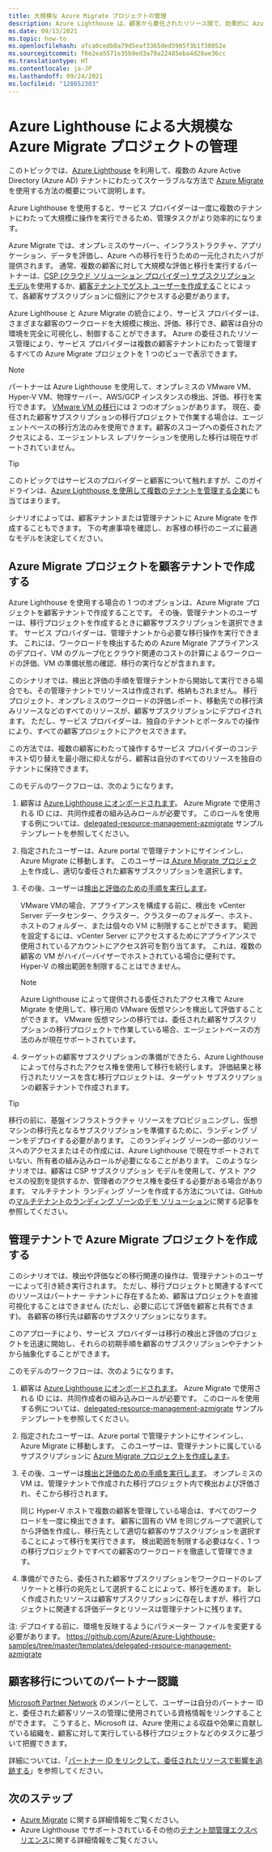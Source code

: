```yaml
---
title: 大規模な Azure Migrate プロジェクトの管理
description: Azure Lighthouse は、顧客から委任されたリソース間で、効果的に Azure Migrate を使用するのに役立ちます。
ms.date: 09/13/2021
ms.topic: how-to
ms.openlocfilehash: afca0cedb8a79d5eaf3365ded5985f3b1f38052e
ms.sourcegitcommit: f6e2ea5571e35b9ed3a79a22485eba4d20ae36cc
ms.translationtype: HT
ms.contentlocale: ja-JP
ms.lasthandoff: 09/24/2021
ms.locfileid: "128652303"
---
```

# <a name="manage-azure-migrate-projects-at-scale-with-azure-lighthouse"></a>Azure Lighthouse による大規模な Azure Migrate プロジェクトの管理

このトピックでは、[Azure Lighthouse](../overview.md) を利用して、複数の Azure Active Directory (Azure AD) テナントにわたってスケーラブルな方法で [Azure Migrate](../../migrate/migrate-services-overview.md) を使用する方法の概要について説明します。

Azure Lighthouse を使用すると、サービス プロバイダーは一度に複数のテナントにわたって大規模に操作を実行できるため、管理タスクがより効率的になります。

Azure Migrate では、オンプレミスのサーバー、インフラストラクチャ、アプリケーション、データを評価し、Azure への移行を行うための一元化されたハブが提供されます。 通常、複数の顧客に対して大規模な評価と移行を実行するパートナーは、[CSP (クラウド ソリューション プロバイダー) サブスクリプション モデル](/partner-center/customers-revoke-admin-privileges)を使用するか、[顧客テナントでゲスト ユーザーを作成する](../../active-directory/external-identities/what-is-b2b.md)ことによって、各顧客サブスクリプションに個別にアクセスする必要があります。

Azure Lighthouse と Azure Migrate の統合により、サービス プロバイダーは、さまざまな顧客のワークロードを大規模に検出、評価、移行でき、顧客は自分の環境を完全に可視化し、制御することができます。 Azure の委任されたリソース管理により、サービス プロバイダーは複数の顧客テナントにわたって管理するすべての Azure Migrate プロジェクトを 1 つのビューで表示できます。

> [!NOTE]
> パートナーは Azure Lighthouse を使用して、オンプレミスの VMware VM、Hyper-V VM、物理サーバー、AWS/GCP インスタンスの検出、評価、移行を実行できます。 [VMware VM の移行](../../migrate/server-migrate-overview.md)には 2 つのオプションがあります。 現在、委任された顧客サブスクリプションの移行プロジェクトで作業する場合は、エージェントベースの移行方法のみを使用できます。顧客のスコープへの委任されたアクセスによる、エージェントレス レプリケーションを使用した移行は現在サポートされていません。

> [!TIP]
> このトピックではサービスのプロバイダーと顧客について触れますが、このガイドラインは、[Azure Lighthouse を使用して複数のテナントを管理する企業](../concepts/enterprise.md)にも当てはまります。

シナリオによっては、顧客テナントまたは管理テナントに Azure Migrate を作成することもできます。 下の考慮事項を確認し、お客様の移行のニーズに最適なモデルを決定してください。

## <a name="create-an-azure-migrate-project-in-the-customer-tenant"></a>Azure Migrate プロジェクトを顧客テナントで作成する

Azure Lighthouse を使用する場合の 1 つのオプションは、Azure Migrate プロジェクトを顧客テナントで作成することです。 その後、管理テナントのユーザーは、移行プロジェクトを作成するときに顧客サブスクリプションを選択できます。 サービス プロバイダーは、管理テナントから必要な移行操作を実行できます。 これには、ワークロードを検出するための Azure Migrate アプライアンスのデプロイ、VM のグループ化とクラウド関連のコストの計算によるワークロードの評価、VM の準備状態の確認、移行の実行などが含まれます。

このシナリオでは、検出と評価の手順を管理テナントから開始して実行できる場合でも、その管理テナントでリソースは作成されず、格納もされません。 移行プロジェクト、オンプレミスのワークロードの評価レポート、移動先での移行済みリソースなどのすべてのリソースが、顧客サブスクリプションにデプロイされます。 ただし、サービス プロバイダーは、独自のテナントとポータルでの操作により、すべての顧客プロジェクトにアクセスできます。

この方法では、複数の顧客にわたって操作するサービス プロバイダーのコンテキスト切り替えを最小限に抑えながら、顧客は自分のすべてのリソースを独自のテナントに保持できます。

このモデルのワークフローは、次のようになります。

1. 顧客は [Azure Lighthouse にオンボードされます](onboard-customer.md)。 Azure Migrate で使用される ID には、共同作成者の組み込みロールが必要です。 このロールを使用する例については、[delegated-resource-management-azmigrate](https://github.com/Azure/Azure-Lighthouse-samples/tree/master/templates/delegated-resource-management-azmigrate) サンプル テンプレートを参照してください。
1. 指定されたユーザーは、Azure portal で管理テナントにサインインし、Azure Migrate に移動します。 このユーザーは[ Azure Migrate プロジェクト](../../migrate/create-manage-projects.md)を作成し、適切な委任された顧客サブスクリプションを選択します。
1. その後、ユーザーは[検出と評価のための手順を実行します](../../migrate/tutorial-discover-vmware.md)。

   VMware VMの場合、アプライアンスを構成する前に、検出を vCenter Server データセンター、クラスター、クラスターのフォルダー、ホスト、ホストのフォルダー、または個々の VＭ に制限することができます。 範囲を設定するには、vCenter Server にアクセスするためにアプライアンスで使用されているアカウントにアクセス許可を割り当てます。 これは、複数の顧客の VM がハイパーバイザーでホストされている場合に便利です。 Hyper-V の検出範囲を制限することはできません。

    > [!NOTE]
    > Azure Lighthouse によって提供される委任されたアクセス権で Azure Migrate を使用して、移行用の VMware 仮想マシンを検出して評価することができます。 VMware 仮想マシンの移行では、委任された顧客サブスクリプションの移行プロジェクトで作業している場合、エージェントベースの方法のみが現在サポートされています。

1. ターゲットの顧客サブスクリプションの準備ができたら、Azure Lighthouse によって付与されたアクセス権を使用して移行を続行します。 評価結果と移行されたリソースを含む移行プロジェクトは、ターゲット サブスクリプションの顧客テナントで作成されます。

> [!TIP]
> 移行の前に、基盤インフラストラクチャ リソースをプロビジョニングし、仮想マシンの移行先となるサブスクリプションを準備するために、ランディング ゾーンをデプロイする必要があります。 このランディング ゾーンの一部のリソースへのアクセスまたはその作成には、Azure Lighthouse で現在サポートされていない、所有者の組み込みロールが必要になることがあります。 このようなシナリオでは、顧客は CSP サブスクリプション モデルを使用して、ゲスト アクセスの役割を提供するか、管理者のアクセス権を委任する必要がある場合があります。 マルチテナント ランディング ゾーンを作成する方法については、GitHub の[マルチテナントのランディング ゾーンのデモ ソリューション](https://github.com/Azure/Multi-tenant-Landing-Zones)に関する記事を参照してください。

## <a name="create-an-azure-migrate-project-in-the-managing-tenant"></a>管理テナントで Azure Migrate プロジェクトを作成する

このシナリオでは、検出や評価などの移行関連の操作は、管理テナントのユーザーによって引き続き実行されます。 ただし、移行プロジェクトと関連するすべてのリソースはパートナー テナントに存在するため、顧客はプロジェクトを直接可視化することはできません (ただし、必要に応じて評価を顧客と共有できます)。 各顧客の移行先は顧客のサブスクリプションになります。

このアプローチにより、サービス プロバイダーは移行の検出と評価のプロジェクトを迅速に開始し、それらの初期手順を顧客のサブスクリプションやテナントから抽象化することができます。

このモデルのワークフローは、次のようになります。

1. 顧客は [Azure Lighthouse にオンボードされます](onboard-customer.md)。 Azure Migrate で使用される ID には、共同作成者の組み込みロールが必要です。 このロールを使用する例については、[delegated-resource-management-azmigrate](https://github.com/Azure/Azure-Lighthouse-samples/tree/master/templates/delegated-resource-management-azmigrate) サンプル テンプレートを参照してください。
1. 指定されたユーザーは、Azure portal で管理テナントにサインインし、Azure Migrate に移動します。 このユーザーは、管理テナントに属しているサブスクリプションに [Azure Migrate プロジェクトを作成します](../../migrate/create-manage-projects.md)。
1. その後、ユーザーは[検出と評価のための手順を実行します](../../migrate/tutorial-discover-vmware.md)。 オンプレミスの VM は、管理テナントで作成された移行プロジェクト内で検出および評価され、そこから移行されます。

   同じ Hyper-V ホストで複数の顧客を管理している場合は、すべてのワークロードを一度に検出できます。 顧客に固有の VM を同じグループで選択してから評価を作成し、移行先として適切な顧客のサブスクリプションを選択することによって移行を実行できます。 検出範囲を制限する必要はなく、1 つの移行プロジェクトですべての顧客のワークロードを徹底して管理できます。

1. 準備ができたら、委任された顧客サブスクリプションをワークロードのレプリケートと移行の宛先として選択することによって、移行を進めます。 新しく作成されたリソースは顧客サブスクリプションに存在しますが、移行プロジェクトに関連する評価データとリソースは管理テナントに残ります。

注: デプロイする前に、環境を反映するようにパラメーター ファイルを変更する必要があります。 https://github.com/Azure/Azure-Lighthouse-samples/tree/master/templates/delegated-resource-management-azmigrate

## <a name="partner-recognition-for-customer-migrations"></a>顧客移行についてのパートナー認識

[Microsoft Partner Network](https://partner.microsoft.com) のメンバーとして、ユーザーは自分のパートナー ID と、委任された顧客リソースの管理に使用されている資格情報をリンクすることができます。 こうすると、Microsoft は、Azure 使用による収益や効果に貢献している組織を、顧客に対して実行している移行プロジェクトなどのタスクに基づいて把握できます。

詳細については、「[パートナー ID をリンクして、委任されたリソースで影響を追跡する](partner-earned-credit.md)」を参照してください。

## <a name="next-steps"></a>次のステップ

- [Azure Migrate](../../migrate/migrate-services-overview.md) に関する詳細情報をご覧ください。
- Azure Lighthouse でサポートされているその他の[テナント間管理エクスペリエンス](../concepts/cross-tenant-management-experience.md)に関する詳細情報をご覧ください。
